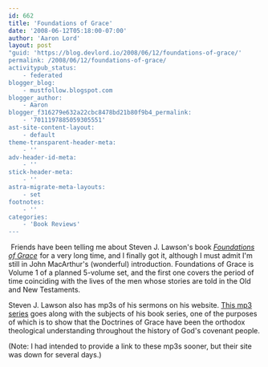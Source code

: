 ```yaml
---
id: 662
title: 'Foundations of Grace'
date: '2008-06-12T05:18:00-07:00'
author: 'Aaron Lord'
layout: post
"guid: 'https://blog.devlord.io/2008/06/12/foundations-of-grace/'
permalink: /2008/06/12/foundations-of-grace/
activitypub_status:
    - federated
blogger_blog:
    - mustfollow.blogspot.com
blogger_author:
    - Aaron
blogger_f316279e632a22cbc8478bd21b80f9b4_permalink:
    - '7011197885059305551'
ast-site-content-layout:
    - default
theme-transparent-header-meta:
    - ''
adv-header-id-meta:
    - ''
stick-header-meta:
    - ''
astra-migrate-meta-layouts:
    - set
footnotes:
    - ''
categories:
    - 'Book Reviews'
---
```


<a href="http://www.amazon.com/gp/product/1567690777?ie=UTF8&amp;tag=lbmusic&amp;linkCode=as2&amp;camp=1789&amp;creative=9325&amp;creativeASIN=1567690777"><img class="alignleft" src="http://bp0.blogger.com/_OZWxOfjIgdA/SFC1vvFg8DI/AAAAAAAAABM/FFkvz6vcYeg/s320/foundations.jpg" alt="" border="0" /></a><img src="http://www.assoc-amazon.com/e/ir?t=lbmusic&amp;l=as2&amp;o=1&amp;a=1567690777" alt="" width="1" height="1" border="0" /> Friends have been telling me about Steven J. Lawson's book <a href="http://www.amazon.com/gp/product/1567690777?ie=UTF8&amp;tag=lbmusic&amp;linkCode=as2&amp;camp=1789&amp;creative=9325&amp;creativeASIN=1567690777"><span style="font-style: italic;">Foundations of Grace</span></a><img src="http://www.assoc-amazon.com/e/ir?t=lbmusic&amp;l=as2&amp;o=1&amp;a=1567690777" alt="" width="1" height="1" border="0" /> for a very long time, and I finally got it, although I must admit I'm still in John MacArthur's (wonderful) introduction. Foundations of Grace is Volume 1 of a planned 5-volume set, and the first one covers the period of time coinciding with the lives of the men whose stories are told in the Old and New Testaments.

Steven J. Lawson also has mp3s of his sermons on his website. <a href="http://www.newreformationministries.org/audio/mens-seminary/">This mp3 series</a> goes along with the subjects of his book series, one of the purposes of which is to show that the Doctrines of Grace have been the orthodox theological understanding throughout the history of God's covenant people.

(Note: I had intended to provide a link to these mp3s sooner, but their site was down for several days.)

<img src="http://www.assoc-amazon.com/s/noscript?tag=lbmusic" alt="" />

<div class="blogger-post-footer"><img src="https://blogger.googleusercontent.com/tracker/2602771351651662379-7011197885059305551?l=mustfollow.blogspot.com" alt="" width="1" height="1" /></div>